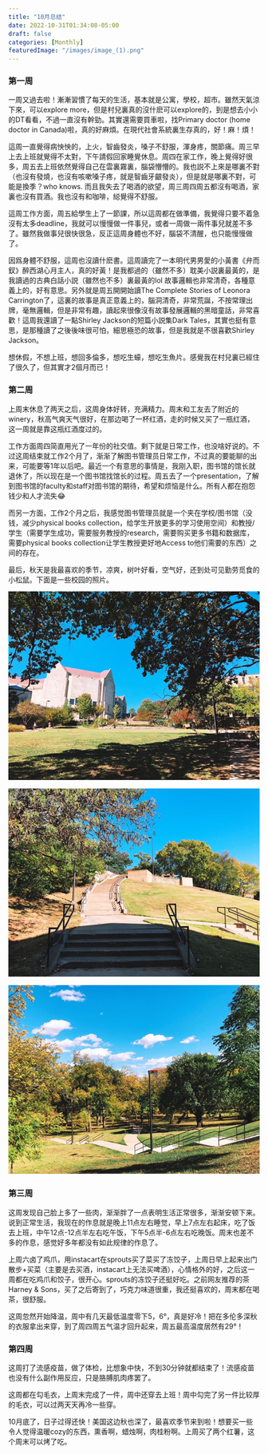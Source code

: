 ```yaml
---
title: "10月总结"
date: 2022-10-31T01:34:08-05:00
draft: false
categories: [Monthly]
featuredImage: "/images/image_(1).png"
---
```



### 第一周

一周又過去啦！漸漸習慣了每天的生活，基本就是公寓，學校，超市。雖然天氣涼下來，可以explore more，但是村兒裏真的沒什麽可以explore的，到是想去小小的DT看看，不過一直沒有幹勁。其實還需要買車啦，找Primary doctor (home doctor in Canada)啦，真的好麻煩。在現代社會系統裏生存真的，好！麻！煩！
<!--more-->
這周一直覺得病怏怏的，上火，智齒發炎，嗓子不舒服，渾身疼，關節痛。周三早上去上班就覺得不太對，下午請假回家睡覺休息。周四在家工作，晚上覺得好很多，周五去上班依然覺得自己在雲裏霧裏，腦袋懵懵的。我也説不上來是哪裏不對（也沒有發燒，也沒有咳嗽嗓子疼，就是智齒牙齦發炎），但是就是哪裏不對，可能是換季？who knows. 而且我失去了喝酒的欲望，周三周四周五都沒有喝酒，家裏也沒有買酒。我也沒有和咖啡，縂覺得不舒服。

這周工作方面，周五給學生上了一節課，所以這周都在做準備，我覺得只要不着急沒有太多deadline，我就可以慢慢做一件事兒，或者一周做一兩件事兒就差不多了。雖然我做事兒很快很急，反正這周身體也不好，腦袋不清醒，也只能慢慢做了。

因爲身體不舒服，這周也沒讀什麽書。這周讀完了一本明代男男愛的小黃書《弁而釵》醉西湖心月主人，真的好黃！是我都過的（雖然不多）耽美小説裏最黃的，是我讀過的古典白話小説（雖然也不多）裏最黃的lol 故事邏輯也非常清奇，各種意義上的，好有意思。另外就是周五開開始讀The Complete Stories of Leonora Carrington了，這裏的故事是真正意義上的，腦洞清奇，非常荒誕，不按常理出牌，毫無邏輯，但是非常有趣，讀起來很像沒有故事發展邏輯的黑暗童話，非常喜歡！這周我還讀了一點Shirley Jackson的短篇小説集Dark Tales，其實也挺有意思，是那種讀了之後後味很可怕，細思極恐的故事，但是我就是不很喜歡Shirley Jackson。

想休假，不想上班，想回多倫多，想吃生蠔，想吃生魚片。感覺我在村兒裏已經住了很久了，但其實才2個月而已！

### 第二周

上周末休息了两天之后，这周身体好转，充满精力。周末和工友去了附近的winery，秋高气爽天气很好，在那边喝了一杯红酒，走的时候又买了一瓶红酒，这一周就是靠这瓶红酒度过的。

工作方面周四简直用光了一年份的社交值。剩下就是日常工作，也没啥好说的。不过这周结束就工作2个月了，渐渐了解图书管理员日常工作，不过真的要能聊的出来，可能要等1年以后吧。最近一个有意思的事情是，我刚入职，图书馆的馆长就退休了，所以现在是一个图书馆找馆长的过程。周五去了一个presentation，了解到图书馆的faculty和staff对图书馆的期待，希望和烦恼是什么。所有人都在抱怨钱少和人才流失😂

而另一方面，工作2个月之后，我感觉图书管理员就是一个夹在学校/图书馆（没钱，减少physical books collection，给学生开放更多的学习使用空间）和教授/学生（需要学生成功，需要服务教授的research，需要购买更多书籍和数据库，需要physical books collection让学生教授更好地Access to他们需要的东西）之间的存在。

最后，秋天是我最喜欢的季节，凉爽，树叶好看，空气好，还到处可见勤劳觅食的小松鼠。下面是一些校园的照片。

![image-9.png](/images/image-9.png)

![image-10.png](/images/image-10.png)

![image-11.png](/images/image-11.png)

### 第三周

这周发现自己脸上多了一些肉，渐渐胖了一点表明生活正常很多，渐渐安顿下来。说到正常生活，我现在的作息就是晚上11点左右睡觉，早上7点左右起床，吃了饭去上班，中午12点-12点半左右吃午饭，下午5点半-6点左右吃晚饭。周末也差不多的作息，感觉好多年都没有如此规律的作息了。

上周六卤了鸡爪，用instacart在sprouts买了菜买了冻饺子，上周日早上起来出门散步+买菜（主要是去买酒，instacart上无法买啤酒），心情格外的好，之后这一周都在吃鸡爪和饺子，很开心。sprouts的冻饺子还挺好吃。之前网友推荐的茶Harney & Sons，买了之后寄到了，巧克力味道很重，我还挺喜欢的，周末都在喝茶，很舒服。

这周忽然开始降温，周中有几天最低温度零下5，6°，真是好冷！把在多伦多深秋的衣服拿出来穿，到了周四周五气温才回升起来，周五最高温度居然有29°！

### 第四周

这周打了流感疫苗，做了体检，比想象中快，不到30分钟就都结束了！流感疫苗也没有什么副作用反应，只是胳膊肌肉疼罢了。

这周都在勾毛衣，上周末完成了一件，周中还穿去上班！周中勾完了另一件比较厚的毛衣，可以过两天天再冷一些穿。

10月底了，日子过得还快！美国这边秋也深了，最喜欢季节来到啦！想要买一些令人觉得温暖cozy的东西，熏香啊，蜡烛啊，肉桂粉啊。上周买了两个红薯，这个周末可以烤了吃。